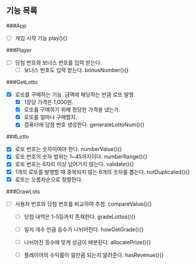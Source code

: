 ## 기능 목록
###App 
 - [ ] 게임 시작 기능 play(){}

###Player
- [ ] 당첨 번호와 보너스 번호를 입력 받는다. 
  - [ ] 보너스 번호도 입력 받는다. bonusNumber(){}

###GetLotto
 - [x] 로또를 구매하는 기능. 금액에 해당하는 만큼 로또 발행.  
   - [x] 1장당 가격은 1,000원.
   - [x] 로또를 구매하기 위해 정당한 가격을 냈는가.
   - [x] 로또를 얼마나 구매할지.
   - [x] 컴퓨터에 당첨 번호 생성한다. generateLottoNum(){}

###Lotto
  - [x] 로또 번호는 숫자이여야 한다. numberValue(){}
  - [x] 로또 번호의 숫자 범위는 1~45까지이다. numberRange(){}
  - [x] 로또 번호는 6자리 이상 넘어가지 않는다. validate(){}
  - [x] 1개의 로또를 발행할 때 중복되지 않는 6개의 숫자를 뽑는다. notDuplicated(){}
  - [x] 로또는 오름차순으로 정렬한다.

###DrawLots
- [ ] 사용자 번호와 당첨 번호를 비교하여 추첨.  compareValue(){}
  - [ ] 당첨 내역은 1-5등까지 존재한다. gradeLottos(){}
  - [ ] 일치 개수 만큼 등수가 나뉘어진다. howGetGrade(){}
  - [ ] 나뉘어진 등수에 맞게 상금이 배분된다. allocatePrize(){}
  - [ ] 플레이어의 수익률이 얼만큼 되는지 알려준다. hasRevenue(){}

